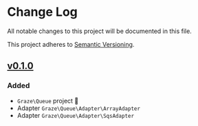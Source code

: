 # Change Log

All notable changes to this project will be documented in this file.

This project adheres to [Semantic Versioning](http://semver.org/).

## [v0.1.0](https://github.com/graze/queue/tree/v0.1.0)

### Added

* `Graze\Queue` project :balloon:
* Adapter `Graze\Queue\Adapter\ArrayAdapter`
* Adapter `Graze\Queue\Adapter\SqsAdapter`
